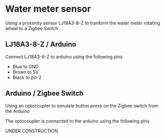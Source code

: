 # Water meter sensor 

Using a proximity sensor LJ18A3-8-Z to tranform the water meter rotating wheel to a Zigbee Switch

## LJ18A3-8-Z / Arduino

Connect LJ18A3-8-Z to arduino using the following pins

* Blue to GND
* Brown to 5V
* Black to pin 2

## Arduino / Zigbee Switch

Using an optocoupler to simulate button press on the Zigbee switch from the Arduino

The optocoupler is connected to the arduino using the following pins

UNDER CONSTRUCTION